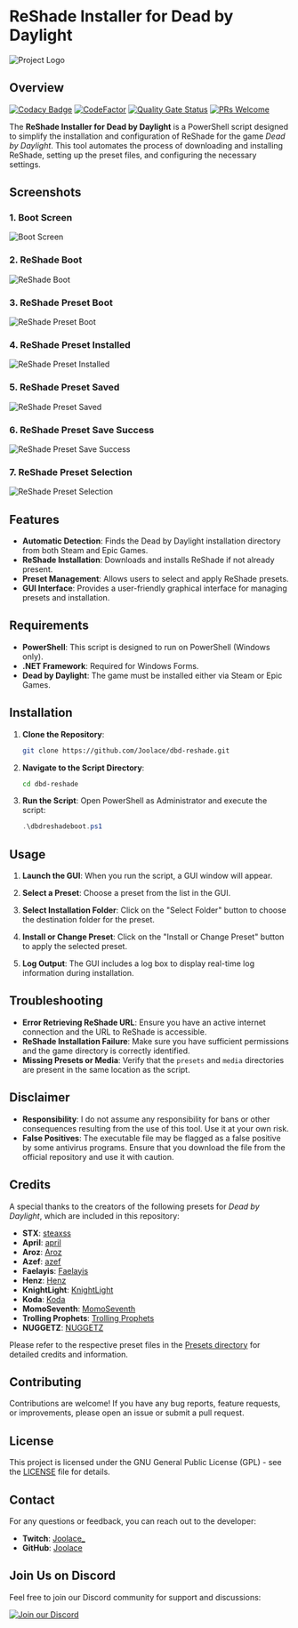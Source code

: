 # ReShade Installer for Dead by Daylight

![Project Logo](https://raw.githubusercontent.com/Joolace/dbd-reshade/main/dbdreshade_logo.png)

## Overview
[![Codacy Badge](https://app.codacy.com/project/badge/Grade/948e6cfe64064b90abc7ccca25817af3)](https://app.codacy.com/gh/Joolace/dbd-reshade/dashboard?utm_source=gh&utm_medium=referral&utm_content=&utm_campaign=Badge_grade) [![CodeFactor](https://www.codefactor.io/repository/github/joolace/dbd-reshade/badge)](https://www.codefactor.io/repository/github/joolace/dbd-reshade) [![Quality Gate Status](https://sonarcloud.io/api/project_badges/measure?project=Joolace_dbd-reshade&metric=alert_status)](https://sonarcloud.io/summary/new_code?id=Joolace_dbd-reshade) [![PRs Welcome](https://img.shields.io/badge/PRs-welcome-brightgreen.svg?style=flat-square)](https://makeapullrequest.com)

The **ReShade Installer for Dead by Daylight** is a PowerShell script designed to simplify the installation and configuration of ReShade for the game *Dead by Daylight*. This tool automates the process of downloading and installing ReShade, setting up the preset files, and configuring the necessary settings.

## Screenshots

### 1. Boot Screen
![Boot Screen](./screenshots/bootscreen.png)

### 2. ReShade Boot
![ReShade Boot](./screenshots/dbdreshadeboot.png)

### 3. ReShade Preset Boot
![ReShade Preset Boot](./screenshots/dbdreshadepresetboot.png)

### 4. ReShade Preset Installed
![ReShade Preset Installed](./screenshots/dbdreshadepresetinstalled.png)

### 5. ReShade Preset Saved
![ReShade Preset Saved](./screenshots/dbdreshadepresetsaved.png)

### 6. ReShade Preset Save Success
![ReShade Preset Save Success](./screenshots/dbdreshadepresetsavedsuccess.png)

### 7. ReShade Preset Selection
![ReShade Preset Selection](./screenshots/dbdreshadeselectpreset.png)

## Features

- **Automatic Detection**: Finds the Dead by Daylight installation directory from both Steam and Epic Games.
- **ReShade Installation**: Downloads and installs ReShade if not already present.
- **Preset Management**: Allows users to select and apply ReShade presets.
- **GUI Interface**: Provides a user-friendly graphical interface for managing presets and installation.

## Requirements

- **PowerShell**: This script is designed to run on PowerShell (Windows only).
- **.NET Framework**: Required for Windows Forms.
- **Dead by Daylight**: The game must be installed either via Steam or Epic Games.

## Installation

1. **Clone the Repository**:
    ```bash
    git clone https://github.com/Joolace/dbd-reshade.git
    ```

2. **Navigate to the Script Directory**:
    ```bash
    cd dbd-reshade
    ```

3. **Run the Script**:
    Open PowerShell as Administrator and execute the script:
    ```powershell
    .\dbdreshadeboot.ps1
    ```

## Usage

1. **Launch the GUI**: When you run the script, a GUI window will appear.
   
2. **Select a Preset**: Choose a preset from the list in the GUI.

3. **Select Installation Folder**: Click on the "Select Folder" button to choose the destination folder for the preset.

4. **Install or Change Preset**: Click on the "Install or Change Preset" button to apply the selected preset.

5. **Log Output**: The GUI includes a log box to display real-time log information during installation.

## Troubleshooting

- **Error Retrieving ReShade URL**: Ensure you have an active internet connection and the URL to ReShade is accessible.
- **ReShade Installation Failure**: Make sure you have sufficient permissions and the game directory is correctly identified.
- **Missing Presets or Media**: Verify that the `presets` and `media` directories are present in the same location as the script.

## Disclaimer

- **Responsibility**: I do not assume any responsibility for bans or other consequences resulting from the use of this tool. Use it at your own risk.
- **False Positives**: The executable file may be flagged as a false positive by some antivirus programs. Ensure that you download the file from the official repository and use it with caution.

## Credits

A special thanks to the creators of the following presets for *Dead by Daylight*, which are included in this repository:

- **STX**: [steaxss](https://github.com/steaxss/STEAXS-FILTER-PACK)
- **April**: [april](https://www.youtube.com/watch?v=2_YQ_rWiKFE)
- **Aroz**: [Aroz](https://www.youtube.com/watch?v=4TArEDvT_ec&t=30s)
- **Azef**: [azef](https://www.youtube.com/watch?v=FUelIy0sGOk)
- **Faelayis**: [Faelayis](https://github.com/Faelayis/dbd-reshade)
- **Henz**: [Henz](https://discord.com/invite/HxjbEKuvZY)
- **KnightLight**: [KnightLight](https://www.twitch.tv/knightlight)
- **Koda**: [Koda](https://discord.com/invite/bNvWEde5Vr)
- **MomoSeventh**: [MomoSeventh](https://www.twitch.tv/momoseventh/)
- **Trolling Prophets**: [Trolling Prophets](https://discord.com/invite/bNvWEde5Vr)
- **NUGGETZ**: [NUGGETZ](https://www.youtube.com/watch?v=Qs28LJTro70)

Please refer to the respective preset files in the [Presets directory](https://github.com/Joolace/dbd-reshade/tree/main/Presets) for detailed credits and information.

## Contributing

Contributions are welcome! If you have any bug reports, feature requests, or improvements, please open an issue or submit a pull request.

## License

This project is licensed under the GNU General Public License (GPL) - see the [LICENSE](LICENSE) file for details.

## Contact

For any questions or feedback, you can reach out to the developer:

- **Twitch**: [Joolace_](https://twitch.tv/joolace_)
- **GitHub**: [Joolace](https://github.com/Joolace)

## Join Us on Discord

Feel free to join our Discord community for support and discussions:

[![Join our Discord](https://img.shields.io/badge/Join_Discord-7289DA?style=for-the-badge&logo=discord&logoColor=white)](https://discord.gg/RB85R838K9)
